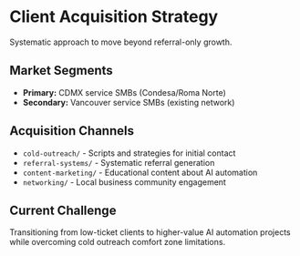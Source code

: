 # Client Acquisition Strategy

Systematic approach to move beyond referral-only growth.

## Market Segments
- **Primary:** CDMX service SMBs (Condesa/Roma Norte)
- **Secondary:** Vancouver service SMBs (existing network)

## Acquisition Channels
- `cold-outreach/` - Scripts and strategies for initial contact
- `referral-systems/` - Systematic referral generation
- `content-marketing/` - Educational content about AI automation
- `networking/` - Local business community engagement

## Current Challenge
Transitioning from low-ticket clients to higher-value AI automation projects while overcoming cold outreach comfort zone limitations.